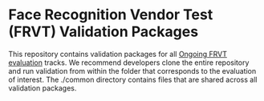 # Face Recognition Vendor Test (FRVT) Validation Packages
This repository contains validation packages for all [Ongoing FRVT evaluation](https://www.nist.gov/programs-projects/face-recognition-vendor-test-frvt-ongoing) tracks.
We recommend developers clone the entire repository and run validation from within
the folder that corresponds to the evaluation of interest.  The ./common directory
contains files that are shared across all validation packages.

